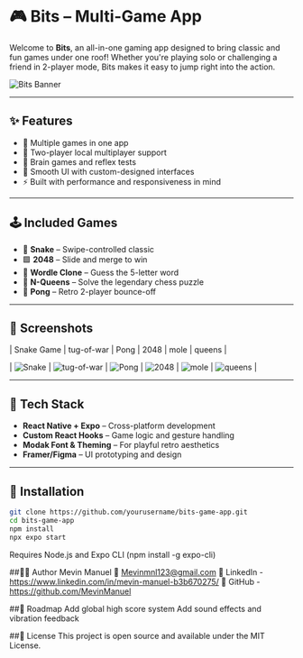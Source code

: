 # 🎮 Bits – Multi-Game App

Welcome to **Bits**, an all-in-one gaming app designed to bring classic and fun games under one roof! Whether you're playing solo or challenging a friend in 2-player mode, Bits makes it easy to jump right into the action.

![Bits Banner](assets/1.png) 

---

## ✨ Features

- 🎲 Multiple games in one app
- 🤝 Two-player local multiplayer support
- 🧠 Brain games and reflex tests
- 🎨 Smooth UI with custom-designed interfaces
- ⚡ Built with performance and responsiveness in mind

---

## 🕹 Included Games

- 🐍 **Snake** – Swipe-controlled classic
- 🟩 **2048** – Slide and merge to win
- 🎯 **Wordle Clone** – Guess the 5-letter word
- 👑 **N-Queens** – Solve the legendary chess puzzle
- 🏓 **Pong** – Retro 2-player bounce-off

---

## 📱 Screenshots

| Snake Game | tug-of-war | Pong | 2048 | mole | queens |

| ![Snake](assets/Snake.png) | ![tug-of-war](assets/tugg.png) | ![Pong](assets/pong.png) | ![2048](assets/2048.png) | ![mole](assets/molee.png) | ![queens](assets/queens.png) |


---

## 🚀 Tech Stack

- **React Native + Expo** – Cross-platform development
- **Custom React Hooks** – Game logic and gesture handling
- **Modak Font & Theming** – For playful retro aesthetics
- **Framer/Figma** – UI prototyping and design

---

## 🔧 Installation

```bash
git clone https://github.com/yourusername/bits-game-app.git
cd bits-game-app
npm install
npx expo start
```
Requires Node.js and Expo CLI (npm install -g expo-cli)



##👨‍💻 Author
Mevin Manuel
📧 Mevinmnl123@gmail.com
🔗 LinkedIn  - https://www.linkedin.com/in/mevin-manuel-b3b670275/
🔗 GitHub    - https://github.com/MevinManuel

##🏁 Roadmap
 Add global high score system
 Add sound effects and vibration feedback


##📄 License
This project is open source and available under the MIT License.

